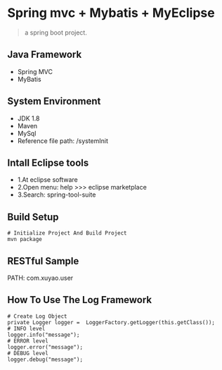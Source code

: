 # Spring mvc + Mybatis + MyEclipse

> a spring boot project.

## Java Framework

- Spring MVC
- MyBatis

## System Environment

- JDK 1.8
- Maven
- MySql
- Reference file path: /systemInit

## Intall Eclipse tools 
- 1.At eclipse software
- 2.Open menu: help >>> eclipse marketplace
- 3.Search: spring-tool-suite

## Build Setup

``` base
# Initialize Project And Build Project 
mvn package
```

## RESTful Sample

PATH: com.xuyao.user

## How To Use The Log Framework

```
# Create Log Object 
private Logger logger =  LoggerFactory.getLogger(this.getClass());
# INFO level
logger.info("message");
# ERROR level
logger.error("message");
# DEBUG level
logger.debug("message");
```



